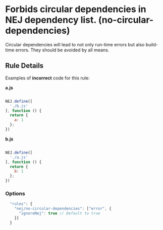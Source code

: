# Forbids circular dependencies in NEJ dependency list. (no-circular-dependencies)

Circular dependencies will lead to not only run-time errors but also build-time errors. They should be avoided by all means.

## Rule Details

Examples of **incorrect** code for this rule:

**a.js**
```js

NEJ.define([
  './b.js'
], function () {
  return {
    a: 1
  };
})

```

**b.js**
```js

NEJ.define([
  './a.js'
], function () {
  return {
    b: 1
  };
})

```

### Options

```js
  "rules": {
    "nej/no-circular-dependencies": ["error", {
      "ignoreNej": true // Default to true
    }]
  }
```
